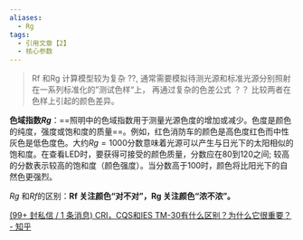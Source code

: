 ```yaml
---
aliases:
  - Rg
tags:
  - 引用文章【2】
  - 核心参数
---
```


> Rf 和Rg 计算模型较为复杂 ??,  通常需要模拟待测光源和标准光源分别照射在一系列标准化的”测试色样“上， 再通过复杂的色差公式 ？？ 比较两者在色样上引起的颜色差异。


**色域指数$Rg$**：==照明中的色域指数用于测量光源色度的增加或减少。色度是颜色的纯度，强度或饱和度的质量==。例如，红色消防车的颜色是高色度红色而中性灰色是低色度色。大约$Rg=1000$分数意味着光源可以产生与日光下的太阳相似的饱和度。在查看LED时，要获得可接受的颜色质量，分数应在80到120之间; 较高的分数表示较高的饱和度（颜色强度）。当分数高于100时，颜色将比阳光下的自然色更强烈。

$Rg$ 和$Rf$的区别：**Rf 关注颜色“对不对”，Rg 关注颜色“浓不浓”。**

[(99+ 封私信 / 1 条消息) CRI，CQS和IES TM-30有什么区别？为什么它很重要？ - 知乎](https://zhuanlan.zhihu.com/p/78843225)